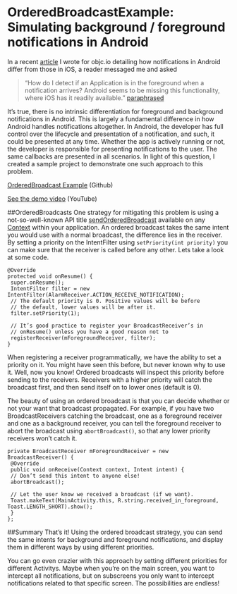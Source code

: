 OrderedBroadcastExample: Simulating background / foreground notifications in Android
=======================

In a recent [article](http://www.objc.io/issue-11/android-notifications.html) I wrote for objc.io detailing how notifications in Android differ from those in iOS, a reader messaged me and asked 

>“How do I detect if an Application is in the foreground when a notification arrives? Android seems to be missing this functionality, where iOS has it readily available.” [paraphrased](https://twitter.com/GiovaMaster/status/451090345582133249)

It’s true, there is no intrinsic differentiation for foreground and background notifications in Android. This is largely a fundamental difference in how Android handles notifications altogether. In Android, the developer has full control over the lifecycle and presentation of a notification, and such, it could be presented at any time. Whether the app is actively running or not, the developer is responsible for presenting notifications to the user. The same callbacks are presented in all scenarios. In light of this question, I created a sample project to demonstrate one such approach to this problem.

[OrderedBroadcast Example](https://github.com/kevinthecity/OrderedBroadcastExample "OrderedBroadcast Example") (Github)

[See the demo video](https://www.youtube.com/watch?v=lLPZy8MxJvs) (YouTube)

##OrderedBroadcasts 
One strategy for mitigating this problem is using a not-so-well-known API title [sendOrderedBroadcast](http://developer.android.com/reference/android/content/Context.html#sendOrderedBroadcast%28android.content.Intent,%20java.lang.String%29) available on any [Context](http://developer.android.com/reference/android/content/Context.html) within your application. An ordered broadcast takes the same intent you would use with a normal broadcast, the difference lies in the receiver. By setting a priority on the IntentFilter using `setPriority(int priority)` you can make sure that the receiver is called before any other. Lets take a look at some code.

	@Override
	protected void onResume() {
	 super.onResume();
	 IntentFilter filter = new IntentFilter(AlarmReceiver.ACTION_RECEIVE_NOTIFICATION);
	 // The default priority is 0. Positive values will be before
	 // the default, lower values will be after it.
	 filter.setPriority(1);

	 // It’s good practice to register your BroadcastReceiver’s in
	 // onResume() unless you have a good reason not to
	 registerReceiver(mForegroundReceiver, filter);
	}

When registering a receiver programmatically, we have the ability to set a priority on it. You might have seen this before, but never known why to use it. Well, now you know! Ordered broadcasts will inspect this priority before sending to the receivers. Receivers with a higher priority will catch the broadcast first, and then send itself on to lower ones (default is 0).

The beauty of using an ordered broadcast is that you can decide whether or not your want that broadcast propagated. For example, if you have two BroadcastReceivers catching the broadcast, one as a foreground receiver and one as a background receiver, you can tell the foreground receiver to abort the broadcast using `abortBroadcast()`, so that any lower priority receivers won’t catch it.

	private BroadcastReceiver mForegroundReceiver = new BroadcastReceiver() {
	 @Override
	 public void onReceive(Context context, Intent intent) {
	 // Don’t send this intent to anyone else!
	 abortBroadcast();

	 // Let the user know we received a broadcast (if we want).
	 Toast.makeText(MainActivity.this, R.string.received_in_foreground, Toast.LENGTH_SHORT).show();
	 }
	};

##Summary 
That’s it! Using the ordered broadcast strategy, you can send the same intents for background and foreground notifications, and display them in different ways by using different priorities.

You can go even crazier with this approach by setting different priorities for different Activitys. Maybe when you’re on the main screen, you want to intercept all notifications, but on subscreens you only want to intercept notifications related to that specific screen. The possibilities are endless!
